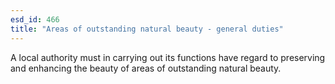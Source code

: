 ```yaml
---
esd_id: 466
title: "Areas of outstanding natural beauty - general duties"
---
```


A local authority must in carrying out its functions have regard to preserving and enhancing the beauty of areas of outstanding natural beauty.

